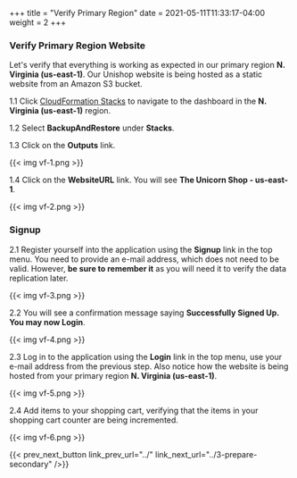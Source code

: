 +++
title = "Verify Primary Region"
date =  2021-05-11T11:33:17-04:00
weight = 2
+++

### Verify Primary Region Website 

Let's verify that everything is working as expected in our primary region **N. Virginia (us-east-1)**.  Our Unishop website is being hosted as a static website from an Amazon S3 bucket.

1.1 Click [CloudFormation Stacks](https://console.aws.amazon.com/cloudformation/home?region=us-east-1#/stacks/) to navigate to the dashboard in the **N. Virginia (us-east-1)** region.

1.2 Select **BackupAndRestore** under **Stacks**.

1.3 Click on the **Outputs** link.

{{< img vf-1.png >}}

1.4 Click on the **WebsiteURL** link.  You will see **The Unicorn Shop - us-east-1**.

{{< img vf-2.png >}}

### Signup

2.1 Register yourself into the application using the **Signup** link in the top menu. You need to provide an e-mail address, which does not need to be valid. However, **be sure to remember it** as you will need it to verify the data replication later.

{{< img vf-3.png >}}

2.2 You will see a confirmation message saying **Successfully Signed Up. You may now Login**.

{{< img vf-4.png >}}

2.3 Log in to the application using the **Login** link in the top menu, use your e-mail address from the previous step.  Also notice how the website is being hosted from your primary region **N. Virginia (us-east-1)**.

{{< img vf-5.png >}}

2.4 Add items to your shopping cart, verifying that the items in your shopping cart counter are being incremented.

{{< img vf-6.png >}}


{{< prev_next_button link_prev_url="../" link_next_url="../3-prepare-secondary" />}}